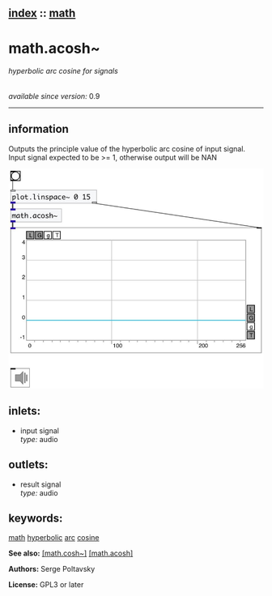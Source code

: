 [index](index.html) :: [math](category_math.html)
---

# math.acosh~

###### hyperbolic arc cosine for signals

*available since version:* 0.9

---


## information
Outputs the principle value of the hyperbolic arc cosine of input signal. Input
            signal expected to be &gt;= 1, otherwise output will be NAN



[![example](../examples/img/math.acosh~.jpg)](../examples/pd/math.acosh~.pd)









## inlets:

* input signal<br>
_type:_ audio



## outlets:

* result signal<br>
_type:_ audio



## keywords:

[math](keywords/math.html)
[hyperbolic](keywords/hyperbolic.html)
[arc](keywords/arc.html)
[cosine](keywords/cosine.html)



**See also:**
[\[math.cosh~\]](math.cosh~.html)
[\[math.acosh\]](math.acosh.html)




**Authors:** Serge Poltavsky




**License:** GPL3 or later





